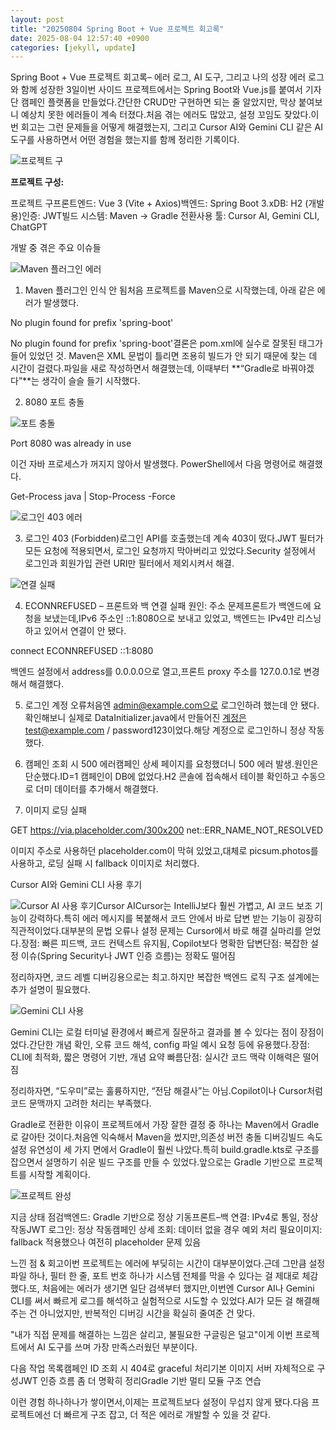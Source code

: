 ```yaml
---
layout: post
title: "20250804 Spring Boot + Vue 프로젝트 회고록" 
date: 2025-08-04 12:57:40 +0900
categories: [jekyll, update]
---
```







Spring Boot + Vue 프로젝트 회고록– 에러 로그, AI 도구, 그리고 나의 성장 에러 로그와 함께 성장한 3일이번 사이드 프로젝트에서는 Spring Boot와 Vue.js를 붙여서 기자단 캠페인 플랫폼을 만들었다.간단한 CRUD만 구현하면 되는 줄 알았지만, 막상 붙여보니 예상치 못한 에러들이 계속 터졌다.처음 겪는 에러도 많았고, 설정 꼬임도 잦았다.이번 회고는 그런 문제들을 어떻게 해결했는지, 그리고 Cursor AI와 Gemini CLI 같은 AI 도구를 사용하면서 어떤 경험을 했는지를 함께 정리한 기록이다.




 






































































![프로젝트 구](/assets/img/posts/project/spring-boot-vue/01-project-overview.png)

**프로젝트 구성:**





 







 



프로젝트 구프론트엔드: Vue 3 (Vite + Axios)백엔드: Spring Boot 3.xDB: H2 (개발용)인증: JWT빌드 시스템: Maven → Gradle 전환사용 툴: Cursor AI, Gemini CLI, ChatGPT




 







 



개발 중 겪은 주요 이슈들

![Maven 플러그인 에러](/assets/img/posts/project/spring-boot-vue/02-maven-error.png)

1. Maven 플러그인 인식 안 됨처음 프로젝트를 Maven으로 시작했는데, 아래 같은 에러가 발생했다.




 




No plugin found for prefix 'spring-boot'






 



No plugin found for prefix 'spring-boot'결론은 pom.xml에 실수로 잘못된 태그가 들어 있었던 것. Maven은 XML 문법이 틀리면 조용히 빌드가 안 되기 때문에 찾는 데 시간이 걸렸다.파일을 새로 작성하면서 해결했는데, 이때부터 **“Gradle로 바꿔야겠다”**는 생각이 슬슬 들기 시작했다.




 







 



2. 8080 포트 충돌




 




![포트 충돌](/assets/img/posts/project/spring-boot-vue/03-port-conflict.png)

Port 8080 was already in use






 



이건 자바 프로세스가 꺼지지 않아서 발생했다. PowerShell에서 다음 명령어로 해결했다.




 




Get-Process java | Stop-Process -Force






 







 



![로그인 403 에러](/assets/img/posts/project/spring-boot-vue/04-login-403.png)

3. 로그인 403 (Forbidden)로그인 API를 호출했는데 계속 403이 떴다.JWT 필터가 모든 요청에 적용되면서, 로그인 요청까지 막아버리고 있었다.Security 설정에서 로그인과 회원가입 관련 URI만 필터에서 제외시켜서 해결.




 







 



![연결 실패](/assets/img/posts/project/spring-boot-vue/05-connection-failed.png)

4. ECONNREFUSED – 프론트와 백 연결 실패 원인: 주소 문제프론트가 백엔드에 요청을 보냈는데,IPv6 주소인 ::1:8080으로 보내고 있었고, 백엔드는 IPv4만 리스닝하고 있어서 연결이 안 됐다.




 




connect ECONNREFUSED ::1:8080






 



백엔드 설정에서 address를 0.0.0.0으로 열고,프론트 proxy 주소를 127.0.0.1로 변경해서 해결했다.




 







 



5. 로그인 계정 오류처음엔 admin@example.com으로 로그인하려 했는데 안 됐다.확인해보니 실제로 DataInitializer.java에서 만들어진 계정은test@example.com / password123이었다.해당 계정으로 로그인하니 정상 작동했다.




 







 



6. 캠페인 조회 시 500 에러캠페인 상세 페이지를 요청했더니 500 에러 발생.원인은 단순했다.ID=1 캠페인이 DB에 없었다.H2 콘솔에 접속해서 테이블 확인하고 수동으로 더미 데이터를 추가해서 해결했다.




 







 



7. 이미지 로딩 실패




 




GET https://via.placeholder.com/300x200 net::ERR_NAME_NOT_RESOLVED






 



이미지 주소로 사용하던 placeholder.com이 막혀 있었고,대체로 picsum.photos를 사용하고, 로딩 실패 시 fallback 이미지로 처리했다.




 







 



Cursor AI와 Gemini CLI 사용 후기

![Cursor AI 사용 후기](/assets/img/posts/project/spring-boot-vue/06-cursor-ai.png)Cursor AICursor는 IntelliJ보다 훨씬 가볍고, AI 코드 보조 기능이 강력하다.특히 에러 메시지를 복붙해서 코드 안에서 바로 답변 받는 기능이 굉장히 직관적이었다.대부분의 문법 오류나 설정 문제는 Cursor에서 바로 해결 실마리를 얻었다.장점: 빠른 피드백, 코드 컨텍스트 유지됨, Copilot보다 명확한 답변단점: 복잡한 설정 이슈(Spring Security나 JWT 인증 흐름)는 정확도 떨어짐




 



정리하자면, 코드 레벨 디버깅용으로는 최고.하지만 복잡한 백엔드 로직 구조 설계에는 추가 설명이 필요했다.












 



![Gemini CLI 사용](/assets/img/posts/project/spring-boot-vue/07-gemini-cli.png)

Gemini CLI는 로컬 터미널 환경에서 빠르게 질문하고 결과를 볼 수 있다는 점이 장점이었다.간단한 개념 확인, 오류 코드 해석, config 파일 예시 요청 등에 유용했다.장점: CLI에 최적화, 짧은 명령어 기반, 개념 요약 빠름단점: 실시간 코드 맥락 이해력은 떨어짐




 



정리하자면, “도우미”로는 훌륭하지만, “전담 해결사”는 아님.Copilot이나 Cursor처럼 코드 문맥까지 고려한 처리는 부족했다.












 



Gradle로 전환한 이유이 프로젝트에서 가장 잘한 결정 중 하나는 Maven에서 Gradle로 갈아탄 것이다.처음엔 익숙해서 Maven을 썼지만,의존성 버전 충돌 디버깅빌드 속도설정 유연성이 세 가지 면에서 Gradle이 훨씬 나았다.특히 build.gradle.kts로 구조를 잡으면서 설명하기 쉬운 빌드 구조를 만들 수 있었다.앞으로는 Gradle 기반으로 프로젝트를 시작할 계획이다.




 







 



![프로젝트 완성](/assets/img/posts/project/spring-boot-vue/08-project-complete.png)

지금 상태 점검백엔드: Gradle 기반으로 정상 기동프론트–백 연결: IPv4로 통일, 정상 작동JWT 로그인: 정상 작동캠페인 상세 조회: 데이터 없을 경우 예외 처리 필요이미지: fallback 적용했으나 여전히 placeholder 문제 있음




 







 



느낀 점 & 회고이번 프로젝트는 에러에 부딪히는 시간이 대부분이었다.근데 그만큼 설정 파일 하나, 필터 한 줄, 포트 번호 하나가 시스템 전체를 막을 수 있다는 걸 제대로 체감했다.또, 처음에는 에러가 생기면 일단 검색부터 했지만,이번엔 Cursor AI나 Gemini CLI를 써서 빠르게 로그를 해석하고 실험적으로 시도할 수 있었다.AI가 모든 걸 해결해주는 건 아니었지만, 반복적인 디버깅 시간을 확실히 줄여준 건 맞다.




 



"내가 직접 문제를 해결하는 느낌은 살리고, 불필요한 구글링은 덜고"이게 이번 프로젝트에서 AI 도구를 쓰며 가장 만족스러웠던 부분이다.












 



다음 작업 목록캠페인 ID 조회 시 404로 graceful 처리기본 이미지 서버 자체적으로 구성JWT 인증 흐름 좀 더 명확히 정리Gradle 기반 멀티 모듈 구조 연습




 







 



이런 경험 하나하나가 쌓이면서,이제는 프로젝트보다 설정이 무섭지 않게 됐다.다음 프로젝트에선 더 빠르게 구조 잡고, 더 적은 에러로 개발할 수 있을 것 같다.




 
